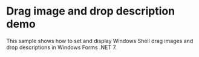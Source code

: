 # Drag image and drop description demo

This sample shows how to set and display Windows Shell drag images and drop descriptions in Windows Forms .NET 7.
